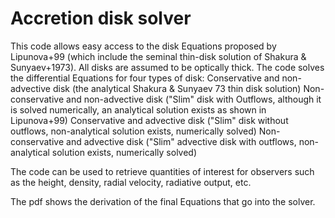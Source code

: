 # Accretion disk solver
This code allows easy access to the disk Equations proposed by Lipunova+99 (which include the seminal thin-disk solution of Shakura & Sunyaev+1973). All disks are assumed to be optically thick.
The code solves the differential Equations for four types of disk:
Conservative and non-advective disk (the analytical Shakura & Sunyaev 73 thin disk solution)
Non-conservative and non-advective disk ("Slim" disk with Outflows, although it is solved numerically, an analytical solution exists as shown in Lipunova+99)
Conservative and advective disk ("Slim" disk without outflows, non-analytical solution exists, numerically solved)
Non-conservative and advective disk ("Slim" advective disk with outflows, non-analytical solution exists, numerically solved)

The code can be used to retrieve quantities of interest for observers such as the height, density, radial velocity, radiative output, etc.

The pdf shows the derivation of the final Equations that go into the solver.
